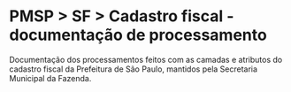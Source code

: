 # PMSP > SF > Cadastro fiscal - documentação de processamento

Documentação dos processamentos feitos com as camadas e atributos do cadastro fiscal da Prefeitura de São Paulo, mantidos pela Secretaria Municipal da Fazenda.
